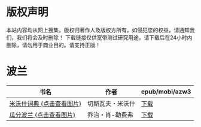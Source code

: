 # 版权声明

本站内容均从网上搜集，版权归著作人及版权方所有，如侵犯您的权益，请通知我们，我们将会及时删除！ 下载链接仅供宽带测试研究用途，请下载后在24小时内删除，请勿用于商业目的。请支持正版！

# 波兰

| 书名 | 作者 | epub/mobi/azw3 |
| --- | --- | --- |
| [米沃什词典 (点击查看图片)](https://www.dushupai.com/attachment/2024/06/07/c911a20ae1651ecd.jpg) | 切斯瓦夫・米沃什 | [下载](https://url89.ctfile.com/f/31084289-1357043800-b2c0ba?p=8866) |
| [瓜分波兰 (点击查看图片)](https://www.dushupai.com/attachment/2024/06/05/3d1bc1495d22ccd9.jpg) | 乔治・肖-勒费弗 | [下载](https://url89.ctfile.com/f/31084289-1357029763-26eb57?p=8866) |
